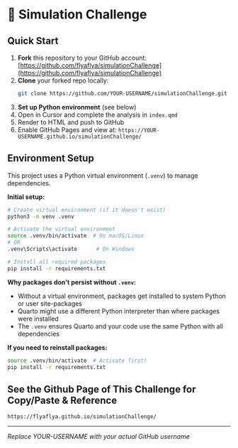 # 🎲 Simulation Challenge

## Quick Start

1. **Fork** this repository to your GitHub account: [https://github.com/flyaflya/simulationChallenge](https://github.com/flyaflya/simulationChallenge)
2. **Clone** your forked repo locally:
   ```bash
   git clone https://github.com/YOUR-USERNAME/simulationChallenge.git
   ```
3. **Set up Python environment** (see below)
4. Open in Cursor and complete the analysis in `index.qmd`
5. Render to HTML and push to GitHub
6. Enable GitHub Pages and view at: `https://YOUR-USERNAME.github.io/simulationChallenge/`

## Environment Setup

This project uses a Python virtual environment (`.venv`) to manage dependencies.

**Initial setup:**
```bash
# Create virtual environment (if it doesn't exist)
python3 -m venv .venv

# Activate the virtual environment
source .venv/bin/activate  # On macOS/Linux
# OR
.venv\Scripts\activate      # On Windows

# Install all required packages
pip install -r requirements.txt
```

**Why packages don't persist without `.venv`:**
- Without a virtual environment, packages get installed to system Python or user site-packages
- Quarto might use a different Python interpreter than where packages were installed
- The `.venv` ensures Quarto and your code use the same Python with all dependencies

**If you need to reinstall packages:**
```bash
source .venv/bin/activate  # Activate first!
pip install -r requirements.txt
```

## See the Github Page of This Challenge for Copy/Paste & Reference

`https://flyaflya.github.io/simulationChallenge/`

---
*Replace YOUR-USERNAME with your actual GitHub username*
